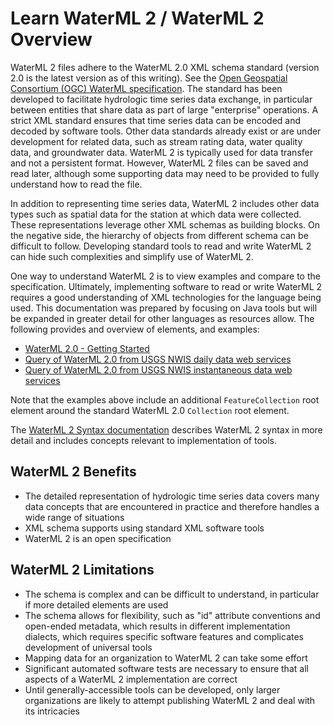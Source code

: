 # Learn WaterML 2 / WaterML 2 Overview #

WaterML 2 files adhere to the WaterML 2.0 XML schema standard (version 2.0 is the latest version as of this writing).
See the [Open Geospatial Consortium (OGC) WaterML specification](http://www.opengeospatial.org/standards/waterml).
The standard has been developed to facilitate hydrologic time series data exchange,
in particular between entities that share data as part of large "enterprise" operations.
A strict XML standard ensures that time series data can be encoded and decoded by software tools.
Other data standards already exist or are under development for related data, such as stream rating data,
water quality data, and groundwater data.
WaterML 2 is typically used for data transfer and not a persistent format.
However, WaterML 2 files can be saved and read later,
although some supporting data may need to be provided to fully understand how to read the file.

In addition to representing time series data, WaterML 2 includes other data types such as spatial data for the
station at which data were collected.  These representations leverage other XML schemas as building blocks.
On the negative side, the hierarchy of objects from different schema can be difficult to follow.
Developing standard tools to read and write WaterML 2 can hide such complexities and simplify use of WaterML 2.

One way to understand WaterML 2 is to view examples and compare to the specification.
Ultimately, implementing software to read or write WaterML 2 requires a good understanding of XML technologies for the language being used.
This documentation was prepared by focusing on Java tools but will be expanded in greater detail for other languages as resources allow.
The following provides and overview of elements, and examples:

* [WaterML 2.0 - Getting Started](http://external.opengeospatial.org/twiki_public/WaterML/WaterML2GettingStarted)
* [Query of WaterML 2.0 from USGS NWIS daily data web services](https://waterservices.usgs.gov/nwis/dv/?format=waterml,2.0&indent=on&sites=09071750,09070500&startDT=2000-01-01&endDT=2000-03-15&siteStatus=all)
* [Query of WaterML 2.0 from USGS NWIS instantaneous data web services](https://waterservices.usgs.gov/nwis/iv/?format=waterml,2.0&indent=on&sites=09071750,09070500&startDT=2010-03-14&endDT=2010-03-17&siteStatus=all)

Note that the examples above include an additional `FeatureCollection` root element around the standard WaterML 2.0 `Collection` root element.

The [WaterML 2 Syntax documentation](waterml2-syntax) describes WaterML 2 syntax in more detail
and includes concepts relevant to implementation of tools.

## WaterML 2 Benefits ##

* The detailed representation of hydrologic time series data covers many data concepts that are encountered in practice
and therefore handles a wide range of situations
* XML schema supports using standard XML software tools
* WaterML 2 is an open specification

## WaterML 2 Limitations ##

* The schema is complex and can be difficult to understand, in particular if more detailed elements are used
* The schema allows for flexibility, such as "id" attribute conventions and open-ended metadata,
which results in different implementation dialects, which requires specific software features and complicates
development of universal tools
* Mapping data for an organization to WaterML 2 can take some effort
* Significant automated software tests are necessary to ensure that all aspects of a WaterML 2 implementation are correct
* Until generally-accessible tools can be developed, only larger organizations are likely to attempt publishing WaterML 2
and deal with its intricacies
